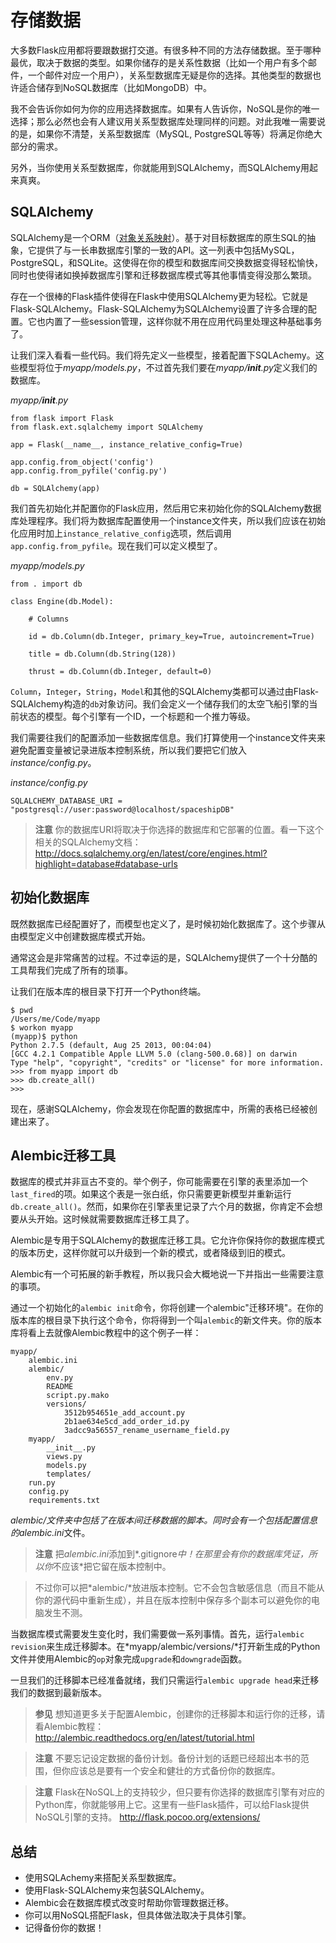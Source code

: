 # 存储数据

大多数Flask应用都将要跟数据打交道。有很多种不同的方法存储数据。至于哪种最优，取决于数据的类型。如果你储存的是关系性数据（比如一个用户有多个邮件，一个邮件对应一个用户），关系型数据库无疑是你的选择。其他类型的数据也许适合储存到NoSQL数据库（比如MongoDB）中。

我不会告诉你如何为你的应用选择数据库。如果有人告诉你，NoSQL是你的唯一选择；那么必然也会有人建议用关系型数据库处理同样的问题。对此我唯一需要说的是，如果你不清楚，关系型数据库（MySQL, PostgreSQL等等）将满足你绝大部分的需求。

另外，当你使用关系型数据库，你就能用到SQLAlchemy，而SQLAlchemy用起来真爽。

## SQLAlchemy

SQLAlchemy是一个ORM（[对象关系映射](http://zh.wikipedia.org/wiki/%E5%AF%B9%E8%B1%A1%E5%85%B3%E7%B3%BB%E6%98%A0%E5%B0%84)）。基于对目标数据库的原生SQL的抽象，它提供了与一长串数据库引擎的一致的API。这一列表中包括MySQL，PostgreSQL，和SQLite。这使得在你的模型和数据库间交换数据变得轻松愉快，同时也使得诸如换掉数据库引擎和迁移数据库模式等其他事情变得没那么繁琐。

存在一个很棒的Flask插件使得在Flask中使用SQLAlchemy更为轻松。它就是Flask-SQLAlchemy。Flask-SQLAlchemy为SQLAlchemy设置了许多合理的配置。它也内置了一些session管理，这样你就不用在应用代码里处理这种基础事务了。

让我们深入看看一些代码。我们将先定义一些模型，接着配置下SQLAchemy。这些模型将位于*myapp/models.py*，不过首先我们要在*myapp/__init__.py*定义我们的数据库。

_myapp/__init__.py_
```
from flask import Flask
from flask.ext.sqlalchemy import SQLAlchemy

app = Flask(__name__, instance_relative_config=True)

app.config.from_object('config')
app.config.from_pyfile('config.py')

db = SQLAlchemy(app)
```

我们首先初始化并配置你的Flask应用，然后用它来初始化你的SQLAlchemy数据库处理程序。我们将为数据库配置使用一个instance文件夹，所以我们应该在初始化应用时加上`instance_relative_config`选项，然后调用`app.config.from_pyfile`。现在我们可以定义模型了。

_myapp/models.py_
```
from . import db

class Engine(db.Model):

    # Columns

    id = db.Column(db.Integer, primary_key=True, autoincrement=True)

    title = db.Column(db.String(128))

    thrust = db.Column(db.Integer, default=0)
```

`Column`，`Integer`，`String`，`Model`和其他的SQLAlchemy类都可以通过由Flask-SQLAlchemy构造的`db`对象访问。我们会定义一个储存我们的太空飞船引擎的当前状态的模型。每个引擎有一个ID，一个标题和一个推力等级。

我们需要往我们的配置添加一些数据库信息。我们打算使用一个instance文件夹来避免配置变量被记录进版本控制系统，所以我们要把它们放入*instance/config.py*。

_instance/config.py_
```
SQLALCHEMY_DATABASE_URI = "postgresql://user:password@localhost/spaceshipDB"
```

> **注意**
> 你的数据库URI将取决于你选择的数据库和它部署的位置。看一下这个相关的SQLAlchemy文档： 
> <http://docs.sqlalchemy.org/en/latest/core/engines.html?highlight=database#database-urls>

## 初始化数据库

既然数据库已经配置好了，而模型也定义了，是时候初始化数据库了。这个步骤从由模型定义中创建数据库模式开始。

通常这会是非常痛苦的过程。不过幸运的是，SQLAlchemy提供了一个十分酷的工具帮我们完成了所有的琐事。

让我们在版本库的根目录下打开一个Python终端。

```
$ pwd
/Users/me/Code/myapp
$ workon myapp
(myapp)$ python
Python 2.7.5 (default, Aug 25 2013, 00:04:04)
[GCC 4.2.1 Compatible Apple LLVM 5.0 (clang-500.0.68)] on darwin
Type "help", "copyright", "credits" or "license" for more information.
>>> from myapp import db
>>> db.create_all()
>>>
```

现在，感谢SQLAlchemy，你会发现在你配置的数据库中，所需的表格已经被创建出来了。

## Alembic迁移工具

数据库的模式并非亘古不变的。举个例子，你可能需要在引擎的表里添加一个`last_fired`的项。如果这个表是一张白纸，你只需要更新模型并重新运行`db.create_all()`。然而，如果你在引擎表里记录了六个月的数据，你肯定不会想要从头开始。这时候就需要数据库迁移工具了。

Alembic是专用于SQLAlchemy的数据库迁移工具。它允许你保持你的数据库模式的版本历史，这样你就可以升级到一个新的模式，或者降级到旧的模式。

Alembic有一个可拓展的新手教程，所以我只会大概地说一下并指出一些需要注意的事项。

通过一个初始化的`alembic init`命令，你将创建一个alembic"迁移环境"。在你的版本库的根目录下执行这个命令，你将得到一个叫`alembic`的新文件夹。你的版本库将看上去就像Alembic教程中的这个例子一样：

```
myapp/
	alembic.ini
    alembic/
        env.py
        README
        script.py.mako
        versions/
            3512b954651e_add_account.py
            2b1ae634e5cd_add_order_id.py
            3adcc9a56557_rename_username_field.py
    myapp/
    	__init__.py
        views.py
        models.py
      	templates/
    run.py
    config.py
    requirements.txt

```

*alembic/*文件夹中包括了在版本间迁移数据的脚本。同时会有一个包括配置信息的*alembic.ini*文件。

> **注意**
> 把*alembic.ini*添加到*.gitignore*中！在那里会有你的数据库凭证，所以你*不应该*把它留在版本控制中。

> 不过你可以把*alembic/*放进版本控制。它不会包含敏感信息（而且不能从你的源代码中重新生成），并且在版本控制中保存多个副本可以避免你的电脑发生不测。

当数据库模式需要发生变化时，我们需要做一系列事情。首先，运行`alembic revision`来生成迁移脚本。在*myapp/alembic/versions/*打开新生成的Python文件并使用Alembic的`op`对象完成`upgrade`和`downgrade`函数。

一旦我们的迁移脚本已经准备就绪，我们只需运行`alembic upgrade head`来迁移我们的数据到最新版本。

> **参见**
> 想知道更多关于配置Alembic，创建你的迁移脚本和运行你的迁移，请看Alembic教程：
> <http://alembic.readthedocs.org/en/latest/tutorial.html>

> **注意**
> 不要忘记设定数据的备份计划。备份计划的话题已经超出本书的范围，但你应该总是要有一个安全和健壮的方式备份你的数据库。

> **注意**
> Flask在NoSQL上的支持较少，但只要有你选择的数据库引擎有对应的Python库，你就能够用上它。这里有一些Flask插件，可以给Flask提供NoSQL引擎的支持。 
> <http://flask.pocoo.org/extensions/>

## 总结

- 使用SQLAchemy来搭配关系型数据库。
- 使用Flask-SQLAlchemy来包装SQLAlchemy。
- Alembic会在数据库模式改变时帮助你管理数据迁移。
- 你可以用NoSQL搭配Flask，但具体做法取决于具体引擎。
- 记得备份你的数据！
